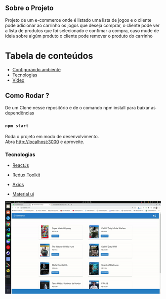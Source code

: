 ## Sobre o Projeto
Projeto de um e-commerce onde é listado uma lista de jogos e o cliente pode adicionar ao carrinho os jogos que deseja comprar, o cliente pode ver a lista de produtos que foi selecionado e confimar a compra, caso mude de ideia sobre algúm produto o cliente pode remover o produto do carrinho


Tabela de conteúdos
=================
<!--ts-->
   * [Configurando ambiente](#ambiente)
   * [Tecnologias](#tecnologias)
   * [Video](#projeto)
<!--te-->


<div id="ambiente"/>

## Como Rodar ?
De um Clone nesse repositório e de o comando npm install para baixar as dependências

### `npm start`
Roda o projeto em modo de desenvolvimento.<br />
Abra [http://localhost:3000](http://localhost:3000) e aproveite.

<div id="tecnologias"/>

### Tecnologias
* [ReactJs](https://pt-br.reactjs.org/)
* [Redux Toolkit](https://redux-toolkit.js.org/)

* [Axios](https://axios-http.com/ptbr/docs/intro)

* [Material ui](https://mui.com/pt/)


<div id="projeto" />

<p align="center">
    <img widt="400" height="300" src="src/assets/video.gif"/>
</p>